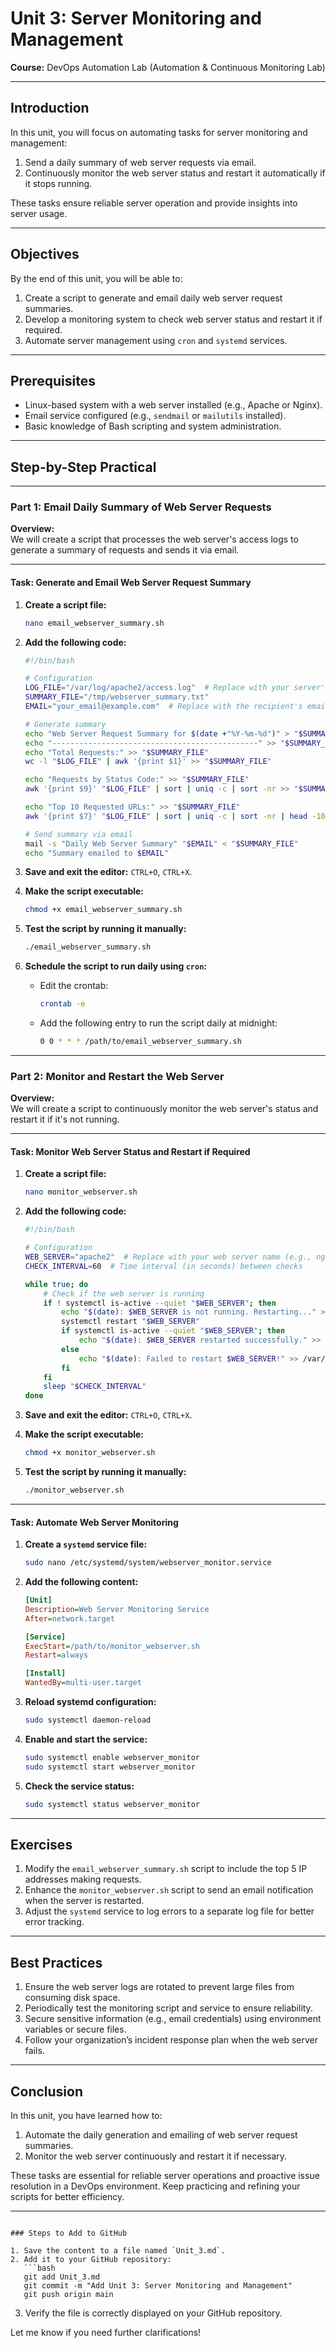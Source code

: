 # Unit 3: Server Monitoring and Management

**Course:** DevOps Automation Lab (Automation & Continuous Monitoring Lab)

---

## Introduction

In this unit, you will focus on automating tasks for server monitoring and management:

1. Send a daily summary of web server requests via email.
2. Continuously monitor the web server status and restart it automatically if it stops running.

These tasks ensure reliable server operation and provide insights into server usage.

---

## Objectives

By the end of this unit, you will be able to:
1. Create a script to generate and email daily web server request summaries.
2. Develop a monitoring system to check web server status and restart it if required.
3. Automate server management using `cron` and `systemd` services.

---

## Prerequisites

- Linux-based system with a web server installed (e.g., Apache or Nginx).
- Email service configured (e.g., `sendmail` or `mailutils` installed).
- Basic knowledge of Bash scripting and system administration.

---

## Step-by-Step Practical

---

### Part 1: Email Daily Summary of Web Server Requests

**Overview:**  
We will create a script that processes the web server's access logs to generate a summary of requests and sends it via email.

---

#### Task: Generate and Email Web Server Request Summary

1. **Create a script file:**
   ```bash
   nano email_webserver_summary.sh


2. **Add the following code:**
   ```bash
   #!/bin/bash

   # Configuration
   LOG_FILE="/var/log/apache2/access.log"  # Replace with your server's access log path
   SUMMARY_FILE="/tmp/webserver_summary.txt"
   EMAIL="your_email@example.com"  # Replace with the recipient's email

   # Generate summary
   echo "Web Server Request Summary for $(date +"%Y-%m-%d")" > "$SUMMARY_FILE"
   echo "----------------------------------------------" >> "$SUMMARY_FILE"
   echo "Total Requests:" >> "$SUMMARY_FILE"
   wc -l "$LOG_FILE" | awk '{print $1}' >> "$SUMMARY_FILE"

   echo "Requests by Status Code:" >> "$SUMMARY_FILE"
   awk '{print $9}' "$LOG_FILE" | sort | uniq -c | sort -nr >> "$SUMMARY_FILE"

   echo "Top 10 Requested URLs:" >> "$SUMMARY_FILE"
   awk '{print $7}' "$LOG_FILE" | sort | uniq -c | sort -nr | head -10 >> "$SUMMARY_FILE"

   # Send summary via email
   mail -s "Daily Web Server Summary" "$EMAIL" < "$SUMMARY_FILE"
   echo "Summary emailed to $EMAIL"
   ```

3. **Save and exit the editor:** `CTRL+O`, `CTRL+X`.

4. **Make the script executable:**
   ```bash
   chmod +x email_webserver_summary.sh
   ```

5. **Test the script by running it manually:**
   ```bash
   ./email_webserver_summary.sh
   ```

6. **Schedule the script to run daily using `cron`:**
   - Edit the crontab:
     ```bash
     crontab -e
     ```
   - Add the following entry to run the script daily at midnight:
     ```bash
     0 0 * * * /path/to/email_webserver_summary.sh
     ```

---

### Part 2: Monitor and Restart the Web Server

**Overview:**  
We will create a script to continuously monitor the web server's status and restart it if it's not running.

---

#### Task: Monitor Web Server Status and Restart if Required

1. **Create a script file:**
   ```bash
   nano monitor_webserver.sh
   ```

2. **Add the following code:**
   ```bash
   #!/bin/bash

   # Configuration
   WEB_SERVER="apache2"  # Replace with your web server name (e.g., nginx)
   CHECK_INTERVAL=60  # Time interval (in seconds) between checks

   while true; do
       # Check if the web server is running
       if ! systemctl is-active --quiet "$WEB_SERVER"; then
           echo "$(date): $WEB_SERVER is not running. Restarting..." >> /var/log/webserver_monitor.log
           systemctl restart "$WEB_SERVER"
           if systemctl is-active --quiet "$WEB_SERVER"; then
               echo "$(date): $WEB_SERVER restarted successfully." >> /var/log/webserver_monitor.log
           else
               echo "$(date): Failed to restart $WEB_SERVER!" >> /var/log/webserver_monitor.log
           fi
       fi
       sleep "$CHECK_INTERVAL"
   done
   ```

3. **Save and exit the editor:** `CTRL+O`, `CTRL+X`.

4. **Make the script executable:**
   ```bash
   chmod +x monitor_webserver.sh
   ```

5. **Test the script by running it manually:**
   ```bash
   ./monitor_webserver.sh
   ```

---

#### Task: Automate Web Server Monitoring

1. **Create a `systemd` service file:**
   ```bash
   sudo nano /etc/systemd/system/webserver_monitor.service
   ```

2. **Add the following content:**
   ```ini
   [Unit]
   Description=Web Server Monitoring Service
   After=network.target

   [Service]
   ExecStart=/path/to/monitor_webserver.sh
   Restart=always

   [Install]
   WantedBy=multi-user.target
   ```

3. **Reload systemd configuration:**
   ```bash
   sudo systemctl daemon-reload
   ```

4. **Enable and start the service:**
   ```bash
   sudo systemctl enable webserver_monitor
   sudo systemctl start webserver_monitor
   ```

5. **Check the service status:**
   ```bash
   sudo systemctl status webserver_monitor
   ```

---

## Exercises

1. Modify the `email_webserver_summary.sh` script to include the top 5 IP addresses making requests.
2. Enhance the `monitor_webserver.sh` script to send an email notification when the server is restarted.
3. Adjust the `systemd` service to log errors to a separate log file for better error tracking.

---

## Best Practices

1. Ensure the web server logs are rotated to prevent large files from consuming disk space.
2. Periodically test the monitoring script and service to ensure reliability.
3. Secure sensitive information (e.g., email credentials) using environment variables or secure files.
4. Follow your organization’s incident response plan when the web server fails.

---

## Conclusion

In this unit, you have learned how to:
1. Automate the daily generation and emailing of web server request summaries.
2. Monitor the web server continuously and restart it if necessary.

These tasks are essential for reliable server operations and proactive issue resolution in a DevOps environment. Keep practicing and refining your scripts for better efficiency.

---
```

### Steps to Add to GitHub

1. Save the content to a file named `Unit_3.md`.
2. Add it to your GitHub repository:
   ```bash
   git add Unit_3.md
   git commit -m "Add Unit 3: Server Monitoring and Management"
   git push origin main
   ```
3. Verify the file is correctly displayed on your GitHub repository.

Let me know if you need further clarifications!
